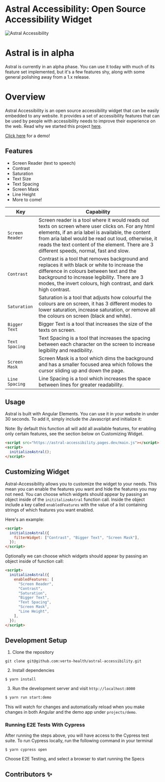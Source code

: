# Astral Accessibility: Open Source Accessibility Widget

![Astral Accessibility](docs/astral.png)

# Astral is in alpha

Astral is currently in an alpha phase. You can use it today with much of its feature set implemented, but it's a few features shy, along with some general polishing away from a 1.x release.

# Overview

Astral Accessibility is an open source accessibility widget that can be easily embedded to any website. It provides a set of
accessibility features that can be used by people with accessibility needs to improve their experience on the web. Read why we
started this project [here](blue.verto.health/advancing-accessibility-with-astral/).

[Click here](https://astral-accessibility.pages.dev/) for a demo!

## Features

- Screen Reader (text to speech)
- Contrast
- Saturation
- Text Size
- Text Spacing
- Screen Mask
- Line Height
- More to come!

| Key             | Capability                                                                                                                                                                                                                                                                                                 |
| --------------- | ---------------------------------------------------------------------------------------------------------------------------------------------------------------------------------------------------------------------------------------------------------------------------------------------------------- |
| `Screen Reader` | Screen reader is a tool where it would reads out texts on screen where user clicks on. For any html elements, if an aria label is available, the content from aria label would be read out loud, otherwise, it reads the text content of the element. There are 3 different speeds, normal, fast and slow. |
| `Contrast`      | Contrast is a tool that removes background and replaces it with black or white to increase the difference in colours between text and the background to increase legibility. There are 3 modes, the invert colours, high contrast, and dark high contrast.                                                 |
| `Saturation`    | Saturation is a tool that adjusts how colourful the colours are on screen, it has 3 different modes to lower saturation, increase saturation, or remove all the colours on screen (black and white).                                                                                                       |
| `Bigger Text`   | Bigger Text is a tool that increases the size of the texts on screen.                                                                                                                                                                                                                                      |
| `Text Spacing`  | Text Spacing is a tool that increases the spacing between each character on the screen to increase legibility and readibility.                                                                                                                                                                             |
| `Screen Mask`   | Screen Mask is a tool which dims the background and has a smaller focused area which follows the cursor sliding up and down the page.                                                                                                                                                                      |
| `Line Spacing`  | Line Spacing is a tool which increases the space between lines for greater readability.                                                                                                                                                                                                                    |

## Usage

Astral is built with Angular Elements. You can use it in your website in under 30 seconds. To add it, simply include the Javascript and initialize it:

Note: By default this function all will add all available features, for enabling only certain features, see the section below on Customizing Widget.

```html
<script src="https://astral-accessibility.pages.dev/main.js"></script>
<script>
  initializeAstral();
</script>
```

## Customizing Widget

Astral-Accessibility allows you to customize the widget to your needs. This mean you can enable the features you want and hide the features you may not need.
You can choose which widgets should appear by passing an object inside of the `inititalizeAstral` function call. Inside the object include a key called `enabledFeatures` with the value of a list containing strings of which features you want enabled.

Here's an example:

```html
<script>
  initializeAstral({
    filterWidget: ["Contrast", "Bigger Text", "Screen Mask"],
  });
</script>
```

Optionally we can choose which widgets should appear by passing an object inside of function call:

```html
<script>
  initializeAstral({
    enabledFeatures: [
      "Screen Reader",
      "Contrast",
      "Saturation",
      "Bigger Text",
      "Text Spacing",
      "Screen Mask",
      "Line Height",
    ],
  });
</script>
```

## Development Setup

1. Clone the repository

```
git clone git@github.com:verto-health/astral-accessibility.git
```

2. Install dependencies

```
$ yarn install
```

3. Run the development server and visit `http://localhost:8000`

```bash
$ yarn run start:demo
```

This will watch for changes and automatically reload when you make changes in both Angular and the demo app under `projects/demo`.

### Running E2E Tests With Cypress

After running the steps above, you will have access to the Cypress test suite. To run Cypress locally, run the following command in your terminal

```
$ yarn cypress open
```

Choose E2E Testing, and select a browser to start running the Specs

## Contributors ✨

<!-- ALL-CONTRIBUTORS-LIST:START - Do not remove or modify this section -->
<!-- prettier-ignore-start -->
<!-- markdownlint-disable -->

<!-- markdownlint-restore -->
<!-- prettier-ignore-end -->

<!-- ALL-CONTRIBUTORS-LIST:END -->
